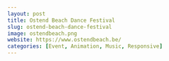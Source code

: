 ```yaml
---
layout: post
title: Ostend Beach Dance Festival
slug: ostend-beach-dance-festival
image: ostendbeach.png
website: https://www.ostendbeach.be/
categories: [Event, Animation, Music, Responsive]
---
```

